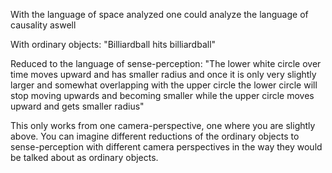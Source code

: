 
With the language of space analyzed one could analyze the language of causality aswell

With ordinary objects:
"Billiardball hits billiardball"

Reduced to the language of sense-perception:
"The lower white circle over time moves upward and has smaller radius and once it is only very slightly larger and somewhat overlapping with the upper circle the lower circle will stop moving upwards and becoming smaller while the upper circle moves upward and gets smaller radius"

This only works from one camera-perspective, one where you are slightly above. You can imagine different reductions of the ordinary objects to sense-perception with different camera perspectives in the way they would be talked about as ordinary objects. 